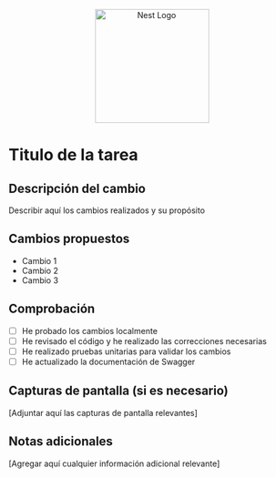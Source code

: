 <p align="center">
  <img src="https://nestjs.com/img/logo-small.svg" width="200" alt="Nest Logo" />
</p>

# Titulo de la tarea

## Descripción del cambio

Describir aquí los cambios realizados y su propósito

## Cambios propuestos

- Cambio 1
- Cambio 2
- Cambio 3

## Comprobación

- [ ] He probado los cambios localmente
- [ ] He revisado el código y he realizado las correcciones necesarias
- [ ] He realizado pruebas unitarias para validar los cambios
- [ ] He actualizado la documentación de Swagger

## Capturas de pantalla (si es necesario)

[Adjuntar aquí las capturas de pantalla relevantes]

## Notas adicionales

[Agregar aquí cualquier información adicional relevante]
